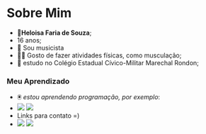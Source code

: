 # Sobre Mim
- :woman:**Heloisa Faria de Souza**;  
- 16 anos;
- :musical_score:	 Sou musicista
- :weight_lifting_woman:	Gosto de fazer atividades físicas, como musculação;
- :school: estudo no Colégio Estadual Cívico-Militar Marechal Rondon;
### Meu Aprendizado
- :trackball: *estou aprendendo programação, por exemplo*: 
- ![](https://img.shields.io/badge/Scratch-4D97FF?style=for-the-badge&logo=Scratch&logoColor=white) ![](https://img.shields.io/badge/JavaScript-323330?style=for-the-badge&logo=javascript&logoColor=F7DF1E)
- Links para contato =)
- <a href = "mailto:heloisafsouza59@gmail.com"><img src="https://img.shields.io/badge/Gmail-D14836?style=for-the-badge&logo=gmail&logoColor=white" target="_blank"></a>
<a href="https://instagram.com/heloisafrsz" target="_blank"><img src="https://img.shields.io/badge/-Instagram-%23E4405F?style=for-the-badge&logo=instagram&logoColor=white" target="_blank"></a>
